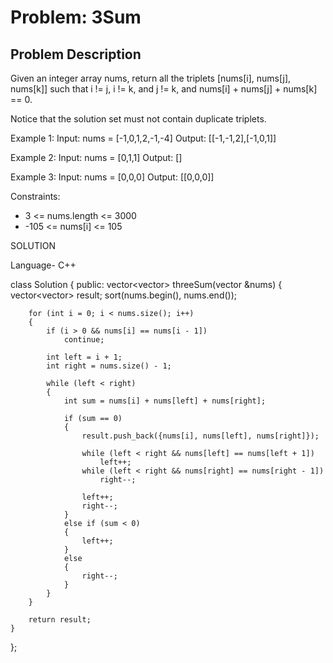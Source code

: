 # Problem: 3Sum

## Problem Description

Given an integer array nums, return all the triplets [nums[i], nums[j], nums[k]] such that i != j, i != k, and j != k, and nums[i] + nums[j] + nums[k] == 0.

Notice that the solution set must not contain duplicate triplets.

 

Example 1:
Input: nums = [-1,0,1,2,-1,-4]
Output: [[-1,-1,2],[-1,0,1]]

Example 2:
Input: nums = [0,1,1]
Output: []

Example 3:
Input: nums = [0,0,0]
Output: [[0,0,0]]

Constraints:

- 3 <= nums.length <= 3000
- -105 <= nums[i] <= 105

SOLUTION

Language- C++

class Solution
{
public:
    vector<vector<int>> threeSum(vector<int> &nums)
    {
        vector<vector<int>> result;
        sort(nums.begin(), nums.end());

        for (int i = 0; i < nums.size(); i++)
        {
            if (i > 0 && nums[i] == nums[i - 1])
                continue;

            int left = i + 1;
            int right = nums.size() - 1;

            while (left < right)
            {
                int sum = nums[i] + nums[left] + nums[right];

                if (sum == 0)
                {
                    result.push_back({nums[i], nums[left], nums[right]});

                    while (left < right && nums[left] == nums[left + 1])
                        left++;
                    while (left < right && nums[right] == nums[right - 1])
                        right--;

                    left++;
                    right--;
                }
                else if (sum < 0)
                {
                    left++;
                }
                else
                {
                    right--;
                }
            }
        }

        return result;
    }
};
